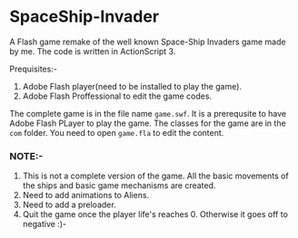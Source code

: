 # SpaceShip-Invader
A Flash game remake  of the well known Space-Ship Invaders game made by me. The code is written in ActionScript 3.

Prequisites:-
1. Adobe Flash player(need to be installed to play the game).
2. Adobe Flash Proffessional to edit the game codes.

The complete game is in the file name `game.swf`. It is a prerequsite to have Adobe Flash PLayer to play the game.
The classes for the game are in the `com` folder. You need to open `game.fla` to edit the content.

### NOTE:-
1. This is not a complete version of the game. All the basic movements of the ships and basic game mechanisms are created.
2. Need to add animations to Aliens.
3. Need to add a preloader.
4. Quit the game once the player life's reaches 0. Otherwise it goes off to negative :)-
